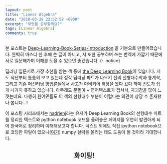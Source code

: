 ```yaml
---
layout: post
title: "Linear Algebra"
date: "2018-03-28 22:52:58 +0900"
excerpt: "무엇을 공부할까요?"
tags: [Linear Algebra]
comments: true
---
```


본 포스트는 [Deep-Learning-Book-Series-Introduction](https://hadrienj.github.io/posts/Deep-Learning-Book-Series-Introduction/) 을 기본으로 만들어졌습니다. 완벽히 마스터 한 후에 쓴 글이 아니고, 저 또한 공부하며 쓰는 번역에 가깝기 때문에 서로 질문해가며 이해를 도울 수 있으면 좋겠습니다.
{: .notice}

딥러닝 입문서로 가장 추천을 받는 책 중에 [the Deep Learning Book](http://www.deeplearningbook.org/)이 있습니다. 저도 작년부터 틈틈히 보고 있는데 정작 딥러닝 파트가 나오기 전의 선형대수학과 통계학, 그리고 기존 머신러닝 방법론들에서 사고가 마비되어 앞장을 왔다 갔다 하며 진도가 쉽게 나가지 못하고 있습니다. 아무래도 문돌이 + 영어텍스트가 겹쳐서, 자괴감을 많이 느꼇는데요. 다행히 원어민들도 이 책의 선형대수 부분이 어렵다는 의견이 상당 수 존재했나 봅니다...!

이 포스팅 시리즈에서는 [hadrienj](github.com/hadrienj)라는 유저가 Deep Learning Book의 선형대수 파트를 정리한 텍스트와 python notebook 코드를 올려놓은 페이지를 우연히 발견하게 되어 한국어로 정리하며 이해해보고자 합니다. 텍스트 외에도 직접 ipython notebook으로 코딩한 파일이 있으니([여기](https://github.com/hadrienj/deepLearningBook-Notes)) numpy 실력을 올리는 데도 도움이 될 것이라 기대합니다.

<center><h2>화이팅!</h2></center>

